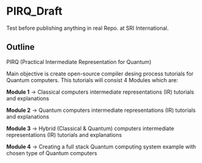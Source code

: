 # PIRQ_Draft

Test before publishing anything in real Repo. at SRI International.

## Outline

PIRQ (Practical Intermediate Representation for Quantum)

Main objective is create open-source compiler desing process tutorials for Quantum computers. This tutorials will consist 4 Modules which are:

**Module 1** -> Classical computers intermediate representations (IR) tutorials and explanations

**Module 2** -> Quantum computers intermediate representations (IR) tutorials and explanations

**Module 3** -> Hybrid (Classical & Quantum) computers intermediate representations (IR) tutorials and explanations

**Module 4** -> Creating a full stack Quantum computing system example with chosen type of Quantum computers
